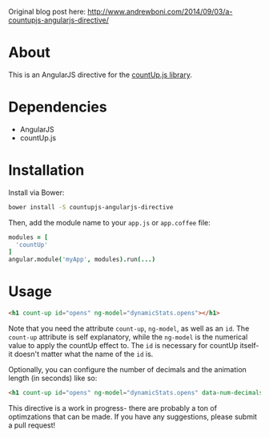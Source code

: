 Original blog post here: http://www.andrewboni.com/2014/09/03/a-countupjs-angularjs-directive/

# About
This is an AngularJS directive for the [countUp.js library](http://inorganik.github.io/countUp.js/).

# Dependencies
- AngularJS
- countUp.js  

# Installation
Install via Bower:
```bash
bower install -S countupjs-angularjs-directive
```
Then, add the module name to your `app.js` or `app.coffee` file:
```coffeescript
modules = [
  'countUp'
]
angular.module('myApp', modules).run(...)
```


# Usage
```html
<h1 count-up id="opens" ng-model="dynamicStats.opens"></h1>
```

Note that you need the attribute `count-up`, `ng-model`, as well as an `id`. The `count-up` attribute is self explanatory, while the `ng-model` is the numerical value to apply the countUp effect to. The `id` is necessary for countUp itself- it doesn't matter what the name of the `id` is.

Optionally, you can configure the number of decimals and the animation length (in seconds) like so:

```html
<h1 count-up id="opens" ng-model="dynamicStats.opens" data-num-decimals="2" data-animation-length="10"></h1>
```

This directive is a work in progress- there are probably a ton of optimzations that can be made. If you have any suggestions, please submit a pull request!

